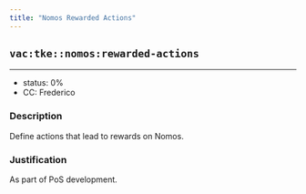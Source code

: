 ```yaml
---
title: "Nomos Rewarded Actions"
---
```

## `vac:tke::nomos:rewarded-actions`
---

- status: 0%
- CC: Frederico

### Description

Define actions that lead to rewards on Nomos.

### Justification

As part of PoS development.
